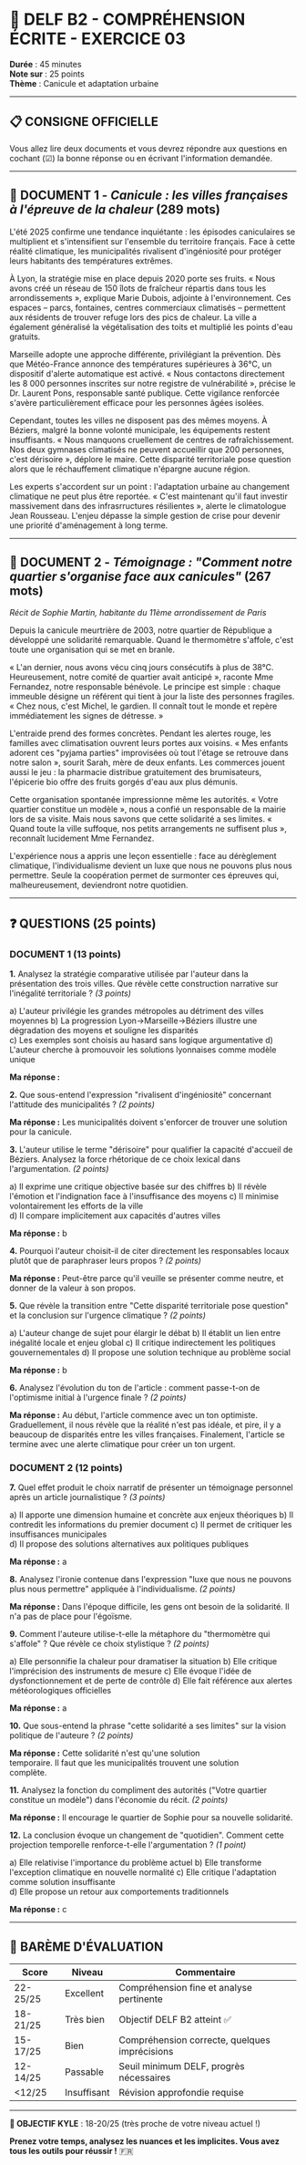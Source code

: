 # 📝 DELF B2 - COMPRÉHENSION ÉCRITE - EXERCICE 03

**Durée** : 45 minutes  
**Note sur** : 25 points  
**Thème** : Canicule et adaptation urbaine

---

## 📋 **CONSIGNE OFFICIELLE**

Vous allez lire deux documents et vous devrez répondre aux questions en cochant (☑) la bonne réponse ou en écrivant l'information demandée.

---

## 📄 **DOCUMENT 1** - *Canicule : les villes françaises à l'épreuve de la chaleur* (289 mots)

L'été 2025 confirme une tendance inquiétante : les épisodes caniculaires se multiplient et s'intensifient sur l'ensemble du territoire français. Face à cette réalité climatique, les municipalités rivalisent d'ingéniosité pour protéger leurs habitants des températures extrêmes.

À Lyon, la stratégie mise en place depuis 2020 porte ses fruits. « Nous avons créé un réseau de 150 îlots de fraîcheur répartis dans tous les arrondissements », explique Marie Dubois, adjointe à l'environnement. Ces espaces – parcs, fontaines, centres commerciaux climatisés – permettent aux résidents de trouver refuge lors des pics de chaleur. La ville a également généralisé la végétalisation des toits et multiplié les points d'eau gratuits.

Marseille adopte une approche différente, privilégiant la prévention. Dès que Météo-France annonce des températures supérieures à 36°C, un dispositif d'alerte automatique est activé. « Nous contactons directement les 8 000 personnes inscrites sur notre registre de vulnérabilité », précise le Dr. Laurent Pons, responsable santé publique. Cette vigilance renforcée s'avère particulièrement efficace pour les personnes âgées isolées.

Cependant, toutes les villes ne disposent pas des mêmes moyens. À Béziers, malgré la bonne volonté municipale, les équipements restent insuffisants. « Nous manquons cruellement de centres de rafraîchissement. Nos deux gymnases climatisés ne peuvent accueillir que 200 personnes, c'est dérisoire », déplore le maire. Cette disparité territoriale pose question alors que le réchauffement climatique n'épargne aucune région.

Les experts s'accordent sur un point : l'adaptation urbaine au changement climatique ne peut plus être reportée. « C'est maintenant qu'il faut investir massivement dans des infrasrructures résilientes », alerte le climatologue Jean Rousseau. L'enjeu dépasse la simple gestion de crise pour devenir une priorité d'aménagement à long terme.

---

## 📄 **DOCUMENT 2** - *Témoignage : "Comment notre quartier s'organise face aux canicules"* (267 mots)

*Récit de Sophie Martin, habitante du 11ème arrondissement de Paris*

Depuis la canicule meurtrière de 2003, notre quartier de République a développé une solidarité remarquable. Quand le thermomètre s'affole, c'est toute une organisation qui se met en branle.

« L'an dernier, nous avons vécu cinq jours consécutifs à plus de 38°C. Heureusement, notre comité de quartier avait anticipé », raconte Mme Fernandez, notre responsable bénévole. Le principe est simple : chaque immeuble désigne un référent qui tient à jour la liste des personnes fragiles. « Chez nous, c'est Michel, le gardien. Il connaît tout le monde et repère immédiatement les signes de détresse. »

L'entraide prend des formes concrètes. Pendant les alertes rouge, les familles avec climatisation ouvrent leurs portes aux voisins. « Mes enfants adorent ces "pyjama parties" improvisées où tout l'étage se retrouve dans notre salon », sourit Sarah, mère de deux enfants. Les commerces jouent aussi le jeu : la pharmacie distribue gratuitement des brumisateurs, l'épicerie bio offre des fruits gorgés d'eau aux plus démunis.

Cette organisation spontanée impressionne même les autorités. « Votre quartier constitue un modèle », nous a confié un responsable de la mairie lors de sa visite. Mais nous savons que cette solidarité a ses limites. « Quand toute la ville suffoque, nos petits arrangements ne suffisent plus », reconnaît lucidement Mme Fernandez.

L'expérience nous a appris une leçon essentielle : face au dérèglement climatique, l'individualisme devient un luxe que nous ne pouvons plus nous permettre. Seule la coopération permet de surmonter ces épreuves qui, malheureusement, deviendront notre quotidien.

---

## ❓ **QUESTIONS** (25 points)

### **DOCUMENT 1** (13 points)

**1.** Analysez la stratégie comparative utilisée par l'auteur dans la présentation des trois villes. Que révèle cette construction narrative sur l'inégalité territoriale ? *(3 points)*

a) L'auteur privilégie les grandes métropoles au détriment des villes moyennes
b) La progression Lyon→Marseille→Béziers illustre une dégradation des moyens et souligne les disparités  
c) Les exemples sont choisis au hasard sans logique argumentative
d) L'auteur cherche à promouvoir les solutions lyonnaises comme modèle unique

**Ma réponse :**

**2.** Que sous-entend l'expression "rivalisent d'ingéniosité" concernant l'attitude des municipalités ? *(2 points)*

**Ma réponse :** Les municipalités doivent s'enforcer de trouver une solution pour la canicule. 

**3.** L'auteur utilise le terme "dérisoire" pour qualifier la capacité d'accueil de Béziers. Analysez la force rhétorique de ce choix lexical dans l'argumentation. *(2 points)*

a) Il exprime une critique objective basée sur des chiffres
b) Il révèle l'émotion et l'indignation face à l'insuffisance des moyens
c) Il minimise volontairement les efforts de la ville  
d) Il compare implicitement aux capacités d'autres villes

**Ma réponse :** b

**4.** Pourquoi l'auteur choisit-il de citer directement les responsables locaux plutôt que de paraphraser leurs propos ? *(2 points)*

**Ma réponse :** Peut-être parce qu'il veuille se présenter comme neutre, et donner de la valeur à son propos.

**5.** Que révèle la transition entre "Cette disparité territoriale pose question" et la conclusion sur l'urgence climatique ? *(2 points)*

a) L'auteur change de sujet pour élargir le débat
b) Il établit un lien entre inégalité locale et enjeu global
c) Il critique indirectement les politiques gouvernementales
d) Il propose une solution technique au problème social

**Ma réponse :** b

**6.** Analysez l'évolution du ton de l'article : comment passe-t-on de l'optimisme initial à l'urgence finale ? *(2 points)*

**Ma réponse :** Au début, l'article commence avec un ton optimiste. Graduellement, il nous révèle que la réalité n'est pas idéale, et pire, il y a beaucoup de disparités entre les villes françaises. Finalement, l'article se termine avec une alerte climatique pour créer un ton urgent. 

### **DOCUMENT 2** (12 points)

**7.** Quel effet produit le choix narratif de présenter un témoignage personnel après un article journalistique ? *(3 points)*

a) Il apporte une dimension humaine et concrète aux enjeux théoriques
b) Il contredit les informations du premier document
c) Il permet de critiquer les insuffisances municipales  
d) Il propose des solutions alternatives aux politiques publiques

**Ma réponse :** a

**8.** Analysez l'ironie contenue dans l'expression "luxe que nous ne pouvons plus nous permettre" appliquée à l'individualisme. *(2 points)*

**Ma réponse :** Dans l'époque difficile, les gens ont besoin de la solidarité. Il n'a pas de place pour l'égoïsme.

**9.** Comment l'auteure utilise-t-elle la métaphore du "thermomètre qui s'affole" ? Que révèle ce choix stylistique ? *(2 points)*

a) Elle personnifie la chaleur pour dramatiser la situation
b) Elle critique l'imprécision des instruments de mesure
c) Elle évoque l'idée de dysfonctionnement et de perte de contrôle
d) Elle fait référence aux alertes météorologiques officielles

**Ma réponse :** a

**10.** Que sous-entend la phrase "cette solidarité a ses limites" sur la vision politique de l'auteure ? *(2 points)*

**Ma réponse :** Cette solidarité n'est qu'une solution  
temporaire. Il faut que les municipalités trouvent une solution  
complète.

**11.** Analysez la fonction du compliment des autorités ("Votre quartier constitue un modèle") dans l'économie du récit. *(2 points)*

**Ma réponse :** Il encourage le quartier de Sophie pour sa nouvelle solidarité.

**12.** La conclusion évoque un changement de "quotidien". Comment cette projection temporelle renforce-t-elle l'argumentation ? *(1 point)*

a) Elle relativise l'importance du problème actuel
b) Elle transforme l'exception climatique en nouvelle normalité
c) Elle critique l'adaptation comme solution insuffisante  
d) Elle propose un retour aux comportements traditionnels

**Ma réponse :** c

---

## 🎯 **BARÈME D'ÉVALUATION**

| Score | Niveau | Commentaire |
|-------|--------|-------------|
| 22-25/25 | Excellent | Compréhension fine et analyse pertinente |
| 18-21/25 | Très bien | Objectif DELF B2 atteint ✅ |
| 15-17/25 | Bien | Compréhension correcte, quelques imprécisions |
| 12-14/25 | Passable | Seuil minimum DELF, progrès nécessaires |
| <12/25 | Insuffisant | Révision approfondie requise |

---

**🎯 OBJECTIF KYLE** : 18-20/25 (très proche de votre niveau actuel !)

**Prenez votre temps, analysez les nuances et les implicites. Vous avez tous les outils pour réussir !** 🇫🇷

